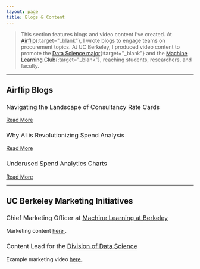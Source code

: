 ```yaml
---
layout: page
title: Blogs & Content
---
```


>This section features blogs and video content I’ve created. At [Airflip](https://www.airflip.com){:target="_blank"}, I wrote blogs to engage teams on procurement topics. At UC Berkeley, I produced video content to promote the [Data Science major](https://cdss.berkeley.edu){:target="_blank"} and the [Machine Learning Club](https://coral-partners-321934.framer.app/){:target="_blank"}, reaching students, researchers, and faculty.
>

<hr />

<section>
  <h2>Airflip Blogs</h2>

  <article>
    <h3 style="font-weight: normal;">Navigating the Landscape of Consultancy Rate Cards</h3>
    <p>
      <a href="https://www.airflip.com/blog/post/navigating-the-landscape-of-consultancy-rate-cards-a-strategic-framework"
         target="_blank" rel="noopener noreferrer">
        Read More
      </a>
    </p>
  </article>

  <article>
    <h3 style="font-weight: normal;">Why AI is Revolutionizing Spend Analysis</h3>
    <p>
      <a href="https://www.airflip.com/blog/post/why-ai-is-revolutionizing-spend-analysis"
         target="_blank" rel="noopener noreferrer">
        Read More
      </a>
    </p>
  </article>

  <article>
    <h3 style="font-weight: normal;">Underused Spend Analytics Charts</h3>
    <p>
      <a href="https://www.airflip.com/blog/post/underused-spend-analytics-charts"
         target="_blank" rel="noopener noreferrer">
        Read More
      </a>
    </p>
  </article>
</section>

<hr />

<section>
  <h2>UC Berkeley Marketing Initiatives</h2>

  <article>
    <h3 style="font-weight: normal;">
      Chief Marketing Officer at
      <a href="https://coral-partners-321934.framer.app/"
         target="_blank" rel="noopener noreferrer">
        Machine Learning at Berkeley
      </a>
    </h3>
    <p>
      Marketing content
      <a href="https://www.facebook.com/berkeleyml/videos"
         target="_blank" rel="noopener noreferrer">
        here
      </a>.
    </p>
  </article>

  <article>
    <h3 style="font-weight: normal;">
      Content Lead for the
      <a href="https://cdss.berkeley.edu/"
         target="_blank" rel="noopener noreferrer">
        Division of Data Science
      </a>
    </h3>
    <p>
      Example marketing video
      <a href="https://www.youtube.com/watch?v=WOmRbSqzghQ"
         target="_blank" rel="noopener noreferrer">
        here
      </a>.
    </p>
  </article>
</section>
